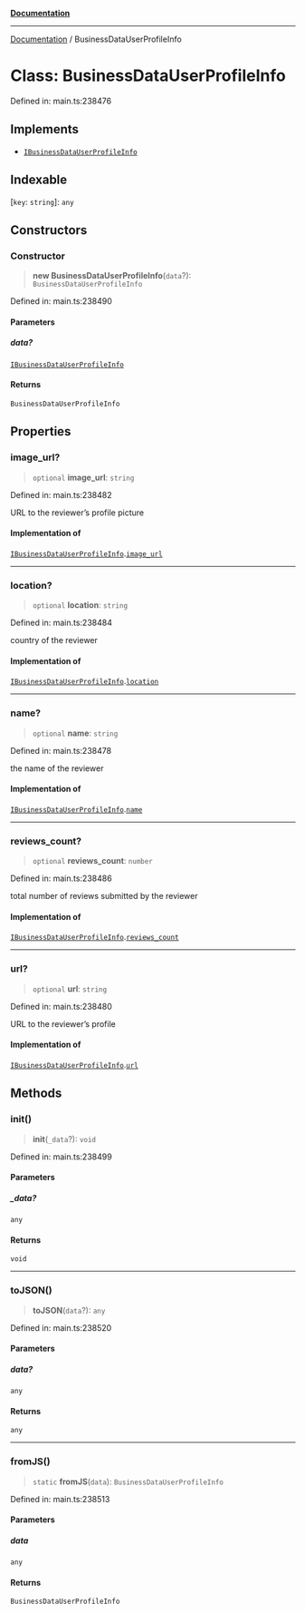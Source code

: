 [**Documentation**](../README.md)

***

[Documentation](../README.md) / BusinessDataUserProfileInfo

# Class: BusinessDataUserProfileInfo

Defined in: main.ts:238476

## Implements

- [`IBusinessDataUserProfileInfo`](../interfaces/IBusinessDataUserProfileInfo.md)

## Indexable

\[`key`: `string`\]: `any`

## Constructors

### Constructor

> **new BusinessDataUserProfileInfo**(`data`?): `BusinessDataUserProfileInfo`

Defined in: main.ts:238490

#### Parameters

##### data?

[`IBusinessDataUserProfileInfo`](../interfaces/IBusinessDataUserProfileInfo.md)

#### Returns

`BusinessDataUserProfileInfo`

## Properties

### image\_url?

> `optional` **image\_url**: `string`

Defined in: main.ts:238482

URL to the reviewer’s profile picture

#### Implementation of

[`IBusinessDataUserProfileInfo`](../interfaces/IBusinessDataUserProfileInfo.md).[`image_url`](../interfaces/IBusinessDataUserProfileInfo.md#image_url)

***

### location?

> `optional` **location**: `string`

Defined in: main.ts:238484

country of the reviewer

#### Implementation of

[`IBusinessDataUserProfileInfo`](../interfaces/IBusinessDataUserProfileInfo.md).[`location`](../interfaces/IBusinessDataUserProfileInfo.md#location)

***

### name?

> `optional` **name**: `string`

Defined in: main.ts:238478

the name of the reviewer

#### Implementation of

[`IBusinessDataUserProfileInfo`](../interfaces/IBusinessDataUserProfileInfo.md).[`name`](../interfaces/IBusinessDataUserProfileInfo.md#name)

***

### reviews\_count?

> `optional` **reviews\_count**: `number`

Defined in: main.ts:238486

total number of reviews submitted by the reviewer

#### Implementation of

[`IBusinessDataUserProfileInfo`](../interfaces/IBusinessDataUserProfileInfo.md).[`reviews_count`](../interfaces/IBusinessDataUserProfileInfo.md#reviews_count)

***

### url?

> `optional` **url**: `string`

Defined in: main.ts:238480

URL to the reviewer’s profile

#### Implementation of

[`IBusinessDataUserProfileInfo`](../interfaces/IBusinessDataUserProfileInfo.md).[`url`](../interfaces/IBusinessDataUserProfileInfo.md#url)

## Methods

### init()

> **init**(`_data`?): `void`

Defined in: main.ts:238499

#### Parameters

##### \_data?

`any`

#### Returns

`void`

***

### toJSON()

> **toJSON**(`data`?): `any`

Defined in: main.ts:238520

#### Parameters

##### data?

`any`

#### Returns

`any`

***

### fromJS()

> `static` **fromJS**(`data`): `BusinessDataUserProfileInfo`

Defined in: main.ts:238513

#### Parameters

##### data

`any`

#### Returns

`BusinessDataUserProfileInfo`
